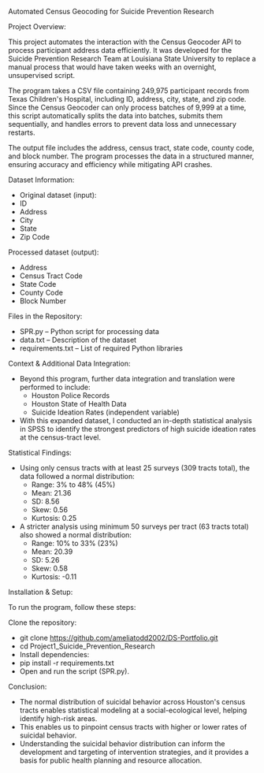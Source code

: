 Automated Census Geocoding for Suicide Prevention Research

Project Overview:

This project automates the interaction with the Census Geocoder API to process participant address data efficiently. It was developed for the Suicide Prevention Research Team at Louisiana State University to replace a manual process that would have taken weeks with an overnight, unsupervised script.

The program takes a CSV file containing 249,975 participant records from Texas Children's Hospital, including ID, address, city, state, and zip code. Since the Census Geocoder can only process batches of 9,999 at a time, this script automatically splits the data into batches, submits them sequentially, and handles errors to prevent data loss and unnecessary restarts.

The output file includes the address, census tract, state code, county code, and block number. The program processes the data in a structured manner, ensuring accuracy and efficiency while mitigating API crashes.


Dataset Information:

- Original dataset (input):
- ID
- Address
- City
- State
- Zip Code

Processed dataset (output):
- Address
- Census Tract Code
- State Code
- County Code
- Block Number


Files in the Repository:

- SPR.py – Python script for processing data
- data.txt – Description of the dataset
- requirements.txt – List of required Python libraries


Context & Additional Data Integration:

- Beyond this program, further data integration and translation were performed to include:
  - Houston Police Records
  - Houston State of Health Data
  - Suicide Ideation Rates (independent variable)
- With this expanded dataset, I conducted an in-depth statistical analysis in SPSS to identify the strongest predictors of high suicide ideation rates at the census-tract level.

Statistical Findings:
- Using only census tracts with at least 25 surveys (309 tracts total), the data followed a normal distribution:
  - Range: 3% to 48% (45%)
  - Mean: 21.36
  - SD: 8.56
  - Skew: 0.56
  - Kurtosis: 0.25
- A stricter analysis using minimum 50 surveys per tract (63 tracts total) also showed a normal distribution:
  - Range: 10% to 33% (23%)
  - Mean: 20.39
  - SD: 5.26
  - Skew: 0.58
  - Kurtosis: -0.11


Installation & Setup:

To run the program, follow these steps:

Clone the repository:
- git clone https://github.com/ameliatodd2002/DS-Portfolio.git
- cd Project1_Suicide_Prevention_Research
- Install dependencies:
- pip install -r requirements.txt
- Open and run the script (SPR.py).


Conclusion:

- The normal distribution of suicidal behavior across Houston's census tracts enables statistical modeling at a social-ecological level, helping identify high-risk areas.
- This enables us to pinpoint census tracts with higher or lower rates of suicidal behavior.
- Understanding the suicidal behavior distribution can inform the development and targeting of intervention strategies, and it provides a basis for public health planning and resource allocation.
